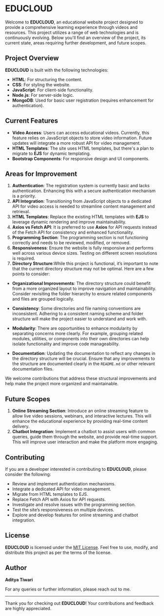 # EDUCLOUD

Welcome to **EDUCLOUD**, an educational website project designed to provide a comprehensive learning experience through videos and resources. This project utilizes a range of web technologies and is continuously evolving. Below you'll find an overview of the project, its current state, areas requiring further development, and future scopes.

## Project Overview

**EDUCLOUD** is built with the following technologies:

- **HTML**: For structuring the content.
- **CSS**: For styling the website.
- **JavaScript**: For client-side functionality.
- **Node.js**: For server-side logic.
- **MongoDB**: Used for basic user registration (requires enhancement for authentication).

## Current Features

- **Video Access**: Users can access educational videos. Currently, this feature relies on JavaScript objects to store video information. Future updates will integrate a more robust API for video management.
- **HTML Templates**: The site uses HTML templates, but there's a plan to migrate to **EJS** for dynamic templating.
- **Bootstrap Components**: For responsive design and UI components.

## Areas for Improvement

1. **Authentication**: The registration system is currently basic and lacks authentication. Enhancing this with a secure authentication mechanism is a priority.
2. **API Integration**: Transitioning from JavaScript objects to a dedicated API for video access is needed to streamline content management and retrieval.
3. **HTML Templates**: Replace the existing HTML templates with **EJS** to leverage dynamic rendering and improve maintainability.
4. **Axios vs Fetch API**: It is preferred to use **Axios** for API requests instead of the Fetch API for consistency and enhanced functionality.
5. **Programming Section**: The programming section is not functioning correctly and needs to be reviewed, modified, or removed.
6. **Responsiveness**: Ensure the website is fully responsive and performs well across various device sizes. Testing on different screen resolutions is required.
7. **Directory Structure**:While this project is functional, it’s important to note that the current directory structure may not be optimal. Here are a few points to consider:

- **Organizational Improvements**: The directory structure could benefit from a more organized layout to improve navigation and maintainability. Consider revisiting the folder hierarchy to ensure related components and files are grouped logically.

- **Consistency**: Some directories and file naming conventions are inconsistent. Adhering to a consistent naming scheme and folder structure will make the project easier to understand and work with.

- **Modularity**: There are opportunities to enhance modularity by separating concerns more clearly. For example, grouping related modules, utilities, or components into their own directories can help isolate functionality and improve code manageability.

- **Documentation**: Updating the documentation to reflect any changes in the directory structure will be crucial. Ensure that any improvements to the structure are documented clearly in the `README.md` or other relevant documentation files.

We welcome contributions that address these structural improvements and help make the project more organized and maintainable.

## Future Scopes

1. **Online Streaming Section**: Introduce an online streaming feature to allow live video sessions, webinars, and interactive lectures. This will enhance the educational experience by providing real-time content delivery.
2. **Chatbot Integration**: Implement a chatbot to assist users with common queries, guide them through the website, and provide real-time support. This will improve user interaction and make the platform more engaging.

## Contributing

If you are a developer interested in contributing to **EDUCLOUD**, please consider the following:

- Review and implement authentication mechanisms.
- Integrate a dedicated API for video management.
- Migrate from HTML templates to EJS.
- Replace Fetch API with Axios for API requests.
- Investigate and resolve issues with the programming section.
- Test the site’s responsiveness on multiple devices.
- Explore and develop features for online streaming and chatbot integration.

## License

**EDUCLOUD** is licensed under the [MIT License](LICENSE). Feel free to use, modify, and distribute this project as per the terms of the license.

## Author

**Aditya Tiwari**

For any queries or further information, please reach out to me.

---

Thank you for checking out **EDUCLOUD**! Your contributions and feedback are highly appreciated.
